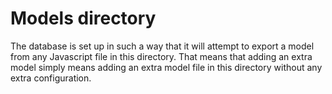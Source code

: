 # Models directory
The database is set up in such a way that it will attempt to export a model from
any Javascript file in this directory. That means that adding an extra model
simply means adding an extra model file in this directory without any extra
configuration.